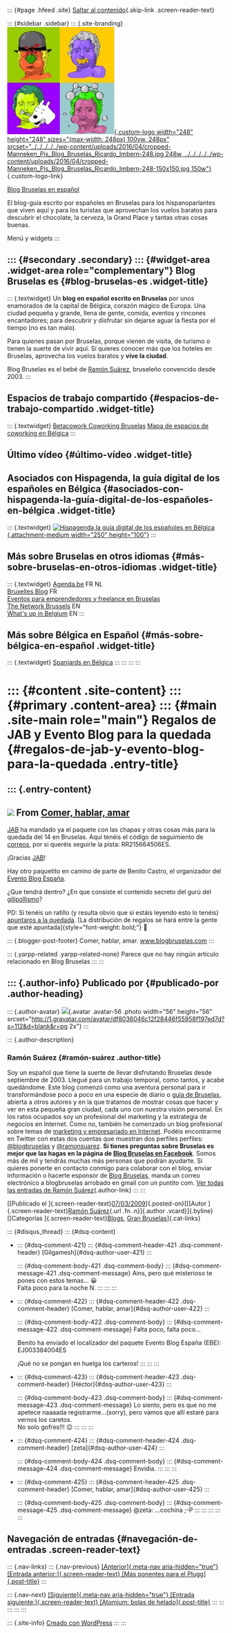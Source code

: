 ::: {#page .hfeed .site}
[Saltar al
contenido](../../../../../index.html?p=266#content){.skip-link
.screen-reader-text}

::: {#sidebar .sidebar}
::: {.site-branding}
[![](../../../../../wp-content/uploads/2016/04/cropped-Manneken_Pis_Blog_Bruselas_Ricardo_Imbern-248.jpg){.custom-logo
width="248" height="248" sizes="(max-width: 248px) 100vw, 248px"
srcset="../../../../../wp-content/uploads/2016/04/cropped-Manneken_Pis_Blog_Bruselas_Ricardo_Imbern-248.jpg 248w, ../../../../../wp-content/uploads/2016/04/cropped-Manneken_Pis_Blog_Bruselas_Ricardo_Imbern-248-150x150.jpg 150w"}](../../../../../index.html){.custom-logo-link}

[Blog Bruselas en español](../../../../../index.html)

El blog-guía escrito por españoles en Bruselas para los hispanoparlantes
que viven aquí y para los turistas que aprovechan los vuelos baratos
para descubrir el chocolate, la cerveza, la Grand Place y tantas otras
cosas buenas.

Menú y widgets
:::

::: {#secondary .secondary}
::: {#widget-area .widget-area role="complementary"}
Blog Bruselas es {#blog-bruselas-es .widget-title}
----------------

::: {.textwidget}
Un **blog en español escrito en Bruselas** por unos enamorados de la
capital de Bélgica, corazón mágico de Europa. Una ciudad pequeña y
grande, llena de gente, comida, eventos y rincones encantadores; para
descubrir y disfrutar sin dejarse aguar la fiesta por el tiempo (no es
tan malo).

Para quienes pasan por Bruselas, porque vienen de visita, de turismo o
tienen la suerte de vivir aquí. Sí quieres conocer más que los hoteles
en Bruselas, aprovecha los vuelos baratos y **vive la ciudad**.

Blog Bruselas es el bebé de [Ramón Suárez](http://www.ramonsuarez.com),
bruseleño convencido desde 2003.
:::

Espacios de trabajo compartido {#espacios-de-trabajo-compartido .widget-title}
------------------------------

::: {.textwidget}
[Betacowork Coworking Bruselas](http://www.betacowork.com) [Mapa de
espacios de coworking en Bélgica](http://coworkingbelgium.com)
:::

Último vídeo {#último-vídeo .widget-title}
------------

Asociados con Hispagenda, la guía digital de los españoles en Bélgica {#asociados-con-hispagenda-la-guía-digital-de-los-españoles-en-bélgica .widget-title}
---------------------------------------------------------------------

::: {.textwidget}
[![Hispagenda,la guía digital de los españoles en
Bélgica](../../../../../wp-content/uploads/2010/04/Hispagenda-250px.gif "Hispagenda, la guía digital de los españoles en Bélgica"){.attachment-medium
width="250" height="100"}](http://www.hispagenda.com)
:::

Más sobre Bruselas en otros idiomas {#más-sobre-bruselas-en-otros-idiomas .widget-title}
-----------------------------------

::: {.textwidget}
[Agenda.be](http://www.agenda.be) FR NL\
[Bruxelles Blog](http://www.bxlblog.be/) FR\
[Eventos para emprendedores y freelance en
Bruselas](http://www.betacowork.com/events/)\
[The Network
Brussels](http://groups.yahoo.com/group/TheNetworkBrussels/) EN\
[What\'s up in Belgium](http://www.whatsupin.be/) EN
:::

Más sobre Bélgica en Español {#más-sobre-bélgica-en-español .widget-title}
----------------------------

::: {.textwidget}
[Spaniards en Bélgica](http://www.spaniards.es/paises/belgica)
:::
:::
:::
:::

::: {#content .site-content}
::: {#primary .content-area}
::: {#main .site-main role="main"}
Regalos de JAB y Evento Blog para la quedada {#regalos-de-jab-y-evento-blog-para-la-quedada .entry-title}
============================================

::: {.entry-content}
  ------------------------------------------------------------------------------------------------------------------------------------------------------------------------------------------------------------------
  [![](http://lh4.ggpht.com/_m9ESRqvSnjc/SafLybmLYlI/AAAAAAAACAo/P365--0Db8I/s144/gilipollas_pis.jpg)](http://picasaweb.google.com/lh/photo/R7mqrziI5IUHza0lo5AC9w?authkey=Gv1sRgCMXP48D_nr6zDA&feat=embedwebsite)
  From [Comer, hablar, amar](http://picasaweb.google.com/brucult/ComerHablarAmar?authkey=Gv1sRgCMXP48D_nr6zDA&feat=embedwebsite)
  ------------------------------------------------------------------------------------------------------------------------------------------------------------------------------------------------------------------

[JAB](http://jabcomics.com/) ha mandado ya el paquete con las chapas y
otras cosas más para la quedada del 14 en Bruselas. Aquí tenéis el
código de seguimiento de [correos](http://correos.es/), por si queréis
seguirle la pista: RR215664506ES.

¡Gracias [JAB](http://jabcomics.com/)!

Hay otro paquetito en camino de parte de Benito Castro, el organizador
del [Evento Blog España](http://www.eventoblog.com/).

¿Que tendrá dentro? ¿En que consiste el contenido secreto del gurú del
[gilipollismo](http://www.elninogilipollas.com/)?

PD: Si tenéis un ratillo (y resulta obvio que si estáis leyendo esto lo
tenéis) [apuntaros a la quedada](http://bruselas.eventbrite.com/). [La
distribución de regalos se hará entre la gente que esté
apuntada]{style="font-weight: bold;"} 🙂

::: {.blogger-post-footer}
Comer, hablar, amar. www.blogbruselas.com
:::

::: {.yarpp-related .yarpp-related-none}
Parece que no hay ningún artículo relacionado en Blog Bruselas
:::
:::

::: {.author-info}
Publicado por {#publicado-por .author-heading}
-------------

::: {.author-avatar}
![](http://1.gravatar.com/avatar/df8036046c12f28446f55958f197ed7d?s=56&d=blank&r=pg){.avatar
.avatar-56 .photo width="56" height="56"
srcset="http://1.gravatar.com/avatar/df8036046c12f28446f55958f197ed7d?s=112&d=blank&r=pg 2x"}
:::

::: {.author-description}
### Ramón Suárez {#ramón-suárez .author-title}

Soy un español que tiene la suerte de llevar disfrutando Bruselas desde
septiembre de 2003. Llegué para un trabajo temporal, como tantos, y
acabé quedándome. Este blog comenzó como una aventura personal para ir
transformándose poco a poco en una especie de diario o [guía de
Bruselas](../../../../../index.html), abierta a otros autores y en la
que tratamos de mostrar cosas que hacer y ver en esta pequeña gran
ciudad, cada uno con nuestra visión personal. En los ratos ocupados soy
un profesional del marketing y la estrategia de negocios en Internet.
Como no, también he comenzado un blog profesional sobre temas de
[marketing y empresariado en Internet](http://ramonsuarez.com). Podéis
encontrarme en Twitter con estas dos cuentas que muestran dos perfiles
perfiles: [\@blogbruselas](http://twitter.com/blogbruselas) y
[\@ramonsuarez](http://twitter.com/ramonsuarez). **Sí tienes preguntas
sobre Bruselas es mejor que las hagas en la página de [Blog Bruselas en
Facebook](http://www.facebook.com/blogbruselas)**. Somos más de mil y
tendrás muchas más personas que podrán ayudarte. Si quieres ponerte en
contacto conmigo para colaborar con el blog, enviar información o
hacerte esponsor de [Blog Bruselas](../../../../../index.html), manda un
correo electrónico a blogbruselas arrobado en gmail con un puntito com.
[Ver todas las entradas de Ramón
Suárez](../../../../2010/04/30/index.html?author=2){.author-link}
:::
:::

[[Publicado el
]{.screen-reader-text}[07/03/2009](../../../../../index.html?p=266)]{.posted-on}[[[Autor
]{.screen-reader-text}[Ramón
Suárez](../../../../2010/04/30/index.html?author=2){.url .fn
.n}]{.author .vcard}]{.byline}[[Categorías
]{.screen-reader-text}[Blogs](../../../../category/blogs/index.html),
[Gran
Bruselas](../../../../category/gran-bruselas/index.html)]{.cat-links}

::: {#disqus_thread}
::: {#dsq-content}
-   ::: {#dsq-comment-421}
    ::: {#dsq-comment-header-421 .dsq-comment-header}
    [Gilgamesh]{#dsq-author-user-421}
    :::

    ::: {#dsq-comment-body-421 .dsq-comment-body}
    ::: {#dsq-comment-message-421 .dsq-comment-message}
    Ains, pero qué misterioso te pones con estos temas... 😀\
    Falta poco para la noche N.
    :::
    :::
    :::

-   ::: {#dsq-comment-422}
    ::: {#dsq-comment-header-422 .dsq-comment-header}
    [Comer, hablar, amar]{#dsq-author-user-422}
    :::

    ::: {#dsq-comment-body-422 .dsq-comment-body}
    ::: {#dsq-comment-message-422 .dsq-comment-message}
    Falta poco, falta poco...

    Benito ha enviado el localizador del paquete Evento Blog España
    (EBE): EJ003384004ES

    ¡Qué no se pongan en huelga los carteros!
    :::
    :::
    :::

-   ::: {#dsq-comment-423}
    ::: {#dsq-comment-header-423 .dsq-comment-header}
    [Héctor]{#dsq-author-user-423}
    :::

    ::: {#dsq-comment-body-423 .dsq-comment-body}
    ::: {#dsq-comment-message-423 .dsq-comment-message}
    Lo siento, pero es que no me apetece naaaada registrarme...(sorry),
    pero vamos que allí estaré para vernos los caretos.\
    No solo gofres!!! 😉
    :::
    :::
    :::

-   ::: {#dsq-comment-424}
    ::: {#dsq-comment-header-424 .dsq-comment-header}
    [zeta]{#dsq-author-user-424}
    :::

    ::: {#dsq-comment-body-424 .dsq-comment-body}
    ::: {#dsq-comment-message-424 .dsq-comment-message}
    Envidia.
    :::
    :::
    :::

-   ::: {#dsq-comment-425}
    ::: {#dsq-comment-header-425 .dsq-comment-header}
    [Comer, hablar, amar]{#dsq-author-user-425}
    :::

    ::: {#dsq-comment-body-425 .dsq-comment-body}
    ::: {#dsq-comment-message-425 .dsq-comment-message}
    \@zeta: ...cochina ;-P
    :::
    :::
    :::
:::
:::

Navegación de entradas {#navegación-de-entradas .screen-reader-text}
----------------------

::: {.nav-links}
::: {.nav-previous}
[[Anterior]{.meta-nav aria-hidden="true"} [Entrada
anterior:]{.screen-reader-text} [Más ponentes para el
Plugg]{.post-title}](../../../../../index.html?p=265)
:::

::: {.nav-next}
[[Siguiente]{.meta-nav aria-hidden="true"} [Entrada
siguiente:]{.screen-reader-text} [Atomium: bolas de
helado]{.post-title}](../../../../../index.html?p=267)
:::
:::
:::
:::
:::

::: {.site-info}
[Creado con WordPress](https://es.wordpress.org/)
:::
:::
